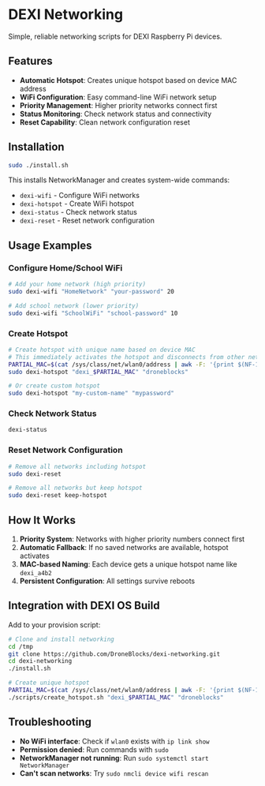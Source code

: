 # DEXI Networking

Simple, reliable networking scripts for DEXI Raspberry Pi devices.

## Features

- **Automatic Hotspot**: Creates unique hotspot based on device MAC address
- **WiFi Configuration**: Easy command-line WiFi network setup
- **Priority Management**: Higher priority networks connect first
- **Status Monitoring**: Check network status and connectivity
- **Reset Capability**: Clean network configuration reset

## Installation

```bash
sudo ./install.sh
```

This installs NetworkManager and creates system-wide commands:
- `dexi-wifi` - Configure WiFi networks
- `dexi-hotspot` - Create WiFi hotspot
- `dexi-status` - Check network status
- `dexi-reset` - Reset network configuration

## Usage Examples

### Configure Home/School WiFi
```bash
# Add your home network (high priority)
sudo dexi-wifi "HomeNetwork" "your-password" 20

# Add school network (lower priority)
sudo dexi-wifi "SchoolWiFi" "school-password" 10
```

### Create Hotspot
```bash
# Create hotspot with unique name based on device MAC
# This immediately activates the hotspot and disconnects from other networks
PARTIAL_MAC=$(cat /sys/class/net/wlan0/address | awk -F: '{print $(NF-1)$NF}')
sudo dexi-hotspot "dexi_$PARTIAL_MAC" "droneblocks"

# Or create custom hotspot
sudo dexi-hotspot "my-custom-name" "mypassword"
```

### Check Network Status
```bash
dexi-status
```

### Reset Network Configuration
```bash
# Remove all networks including hotspot
sudo dexi-reset

# Remove all networks but keep hotspot
sudo dexi-reset keep-hotspot
```

## How It Works

1. **Priority System**: Networks with higher priority numbers connect first
2. **Automatic Fallback**: If no saved networks are available, hotspot activates
3. **MAC-based Naming**: Each device gets a unique hotspot name like `dexi_a4b2`
4. **Persistent Configuration**: All settings survive reboots

## Integration with DEXI OS Build

Add to your provision script:
```bash
# Clone and install networking
cd /tmp
git clone https://github.com/DroneBlocks/dexi-networking.git
cd dexi-networking
./install.sh

# Create unique hotspot
PARTIAL_MAC=$(cat /sys/class/net/wlan0/address | awk -F: '{print $(NF-1)$NF}')
./scripts/create_hotspot.sh "dexi_$PARTIAL_MAC" "droneblocks"
```

## Troubleshooting

- **No WiFi interface**: Check if `wlan0` exists with `ip link show`
- **Permission denied**: Run commands with `sudo`
- **NetworkManager not running**: Run `sudo systemctl start NetworkManager`
- **Can't scan networks**: Try `sudo nmcli device wifi rescan`